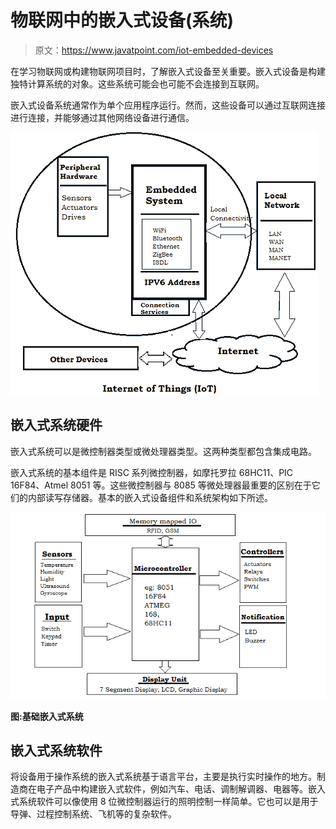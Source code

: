# 物联网中的嵌入式设备(系统)

> 原文：<https://www.javatpoint.com/iot-embedded-devices>

在学习物联网或构建物联网项目时，了解嵌入式设备至关重要。嵌入式设备是构建独特计算系统的对象。这些系统可能会也可能不会连接到互联网。

嵌入式设备系统通常作为单个应用程序运行。然而，这些设备可以通过互联网连接进行连接，并能够通过其他网络设备进行通信。

![Embedded Devices (System) in Internet of Things (IoT)](img/b8e0f78337ebdb86dacb378ed8a782df.png)

## 嵌入式系统硬件

嵌入式系统可以是微控制器类型或微处理器类型。这两种类型都包含集成电路。

嵌入式系统的基本组件是 RISC 系列微控制器，如摩托罗拉 68HC11、PIC 16F84、Atmel 8051 等。这些微控制器与 8085 等微处理器最重要的区别在于它们的内部读写存储器。基本的嵌入式设备组件和系统架构如下所述。

![Embedded Devices (System) in Internet of Things (IoT)](img/ba8b86f1c479db1e9ab59e9406d6b432.png)

**图:基础嵌入式系统**

## 嵌入式系统软件

将设备用于操作系统的嵌入式系统基于语言平台，主要是执行实时操作的地方。制造商在电子产品中构建嵌入式软件，例如汽车、电话、调制解调器、电器等。嵌入式系统软件可以像使用 8 位微控制器运行的照明控制一样简单。它也可以是用于导弹、过程控制系统、飞机等的复杂软件。